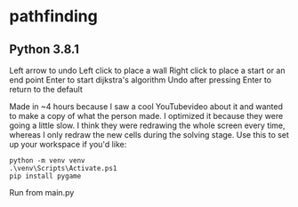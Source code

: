 # pathfinding
## Python 3.8.1
Left arrow to undo
Left click to place a wall
Right click to place a start or an end point
Enter to start dijkstra's algorithm
Undo after pressing Enter to return to the default

Made in ~4 hours because I saw a cool YouTubevideo about it and wanted to make a copy of what the person made. I optimized it because they were going a little slow. I think they were redrawing the whole screen every time, whereas I only redraw the new cells during the solving stage. Use this to set up your workspace if you'd like:

```
python -m venv venv
.\venv\Scripts\Activate.ps1
pip install pygame
```

Run from main.py
